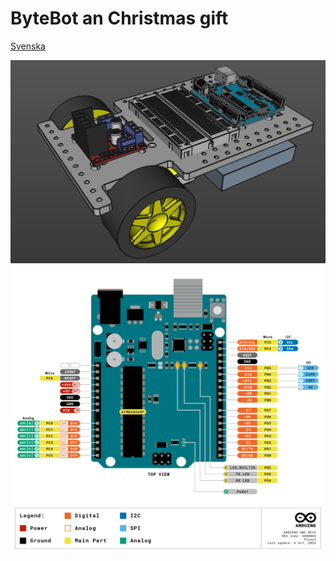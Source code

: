 # ByteBot an Christmas gift
[Svenska](./docs/swedish/README.md)

![ByteBot](design/Images/ByteBot.png)
![Pinout](docs/arduino_pinout.png)
